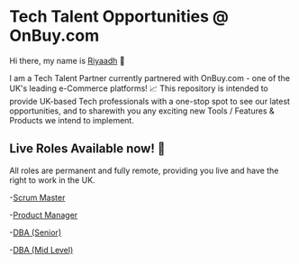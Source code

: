 # Tech Talent Opportunities @ OnBuy.com
Hi there, my name is [Riyaadh](https://www.linkedin.com/in/riyaadh-hassein/) 👋

I am a Tech Talent Partner currently partnered with OnBuy.com - one of the UK's leading e-Commerce platforms! 📈
This repository is intended to provide UK-based Tech professionals with a one-stop spot to see our latest opportunities, and to sharewith you any exciting new Tools / Features & Products we intend to implement.

## Live Roles Available now! 💼
All roles are permanent and fully remote, providing you live and have the right to work in the UK.

-[Scrum Master](https://apply.workable.com/onbuy/j/813638A28A/)

-[Product Manager](https://apply.workable.com/onbuy/j/5BEB84AAD1/)

-[DBA (Senior)](https://apply.workable.com/onbuy/j/B775C72408/)

-[DBA (Mid Level)](https://apply.workable.com/onbuy/j/2F4FB01E22/)
